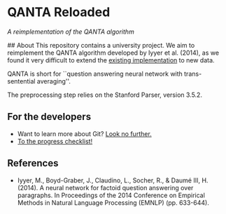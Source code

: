 # QANTA Reloaded
*A reimplementation of the QANTA algorithm*

## About
This repository contains a university project. We aim to reimplement the QANTA algorithm developed by Iyyer et al. (2014), as we found it very difficult to extend the [existing implementation](https://www.cs.umd.edu/~miyyer/qblearn/) to new data.

QANTA is short for ``question answering neural network with trans-sentential averaging''.

The preprocessing step relies on the Stanford Parser, version 3.5.2.

## For the developers
- Want to learn more about Git? [Look no further.](https://git-scm.com/book/en/v2/Getting-Started-Git-Basics)
- [To the progress checklist!](development_notes.md)

## References
- Iyyer, M., Boyd-Graber, J., Claudino, L., Socher, R., & Daumé III, H. (2014). A neural network for factoid question answering over paragraphs. In Proceedings of the 2014 Conference on Empirical Methods in Natural Language Processing (EMNLP) (pp. 633-644).
